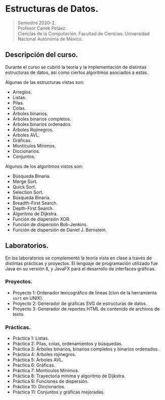 # Estructuras de Datos.
> Semestre 2020-2.  
Profesor Canek Peláez.  
Ciencias de la Computación. Facultad de Ciencias. Universidad Nacional Autónoma de México.

## Descripción del curso.
Durante el curso se cubrió la teoría y la implementación de distintas estructuras de datos, así como ciertos algoritmos asociados a estas.  

Algunas de las estructuras vistas son:
* Arreglos.
* Listas.
* Pilas.
* Colas.
* Árboles binarios.
* Árboles binarios completos.
* Árboles binarios ordenados.
* Árboles Rojinegros.
* Árboles AVL.
* Gráficas.
* Montículos Mínimos.
* Diccionarios.
* Conjuntos.

Algunos de los algoritmos vistos son:
* Búsqueda Binaria.
* Merge Sort.
* Quick Sort.
* Selection Sort.
* Búsqueda Binaria.
* Breadth-First Search.
* Depth-First Search.
* Álgoritmo de Dijkstra.
* Función de dispersión XOR.
* Función de dispersión Bob-Jenkins.
* Función de dispersión de Daniel J. Bernstein.

## Laboratorios.
En los laboratorios se complementó la teoría vista en clase a través de distintas prácticas y proyectos.
El lenguaje de programación utilizado fue Java en su versión 8, y JavaFX para el desarrollo de interfaces gráficas.

### Proyectos.
* Proyecto 1: Ordenador lexicográfico de lineas (clon de la herramienta `sort` en UNIX).
* Proyecto 2: Generador de gráficas SVG de estructuras de datos.
* Proyecto 3: Generador de reportes HTML de contenido de archivos de texto.

### Prácticas.
* Práctica 1: Listas.
* Práctica 2: Pilas, colas, ordenamientos y búsquedas.
* Práctica 3: Árboles binarios, binarios completos y binarios ordenados.
* Práctica 4: Árboles rojinegros.
* Práctica 5: Árboles AVL.
* Práctica 6: Gráficas.
* Práctica 7: Montículos Mínimos.
* Práctica 8: Trayectoria mínima y algoritmo de Dijkstra.
* Práctica 9: Funciones de dispersión.
* Práctica 10: Diccionarios.
* Práctica 11: Conjuntos y gráficas mejoradas.



